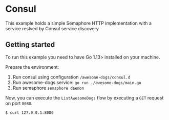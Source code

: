 # Consul

This example holds a simple Semaphore HTTP implementation with a service reslved by Consul service discovery

## Getting started

To run this example you need to have Go 1.13> installed on your machine.

Prepare the environment:

1. Run consul using configuration `/awesome-dogs/consul.d`
2. Run awesome-dogs service: `go run ./awesome-dogs/main.go`
3. Run semaphore `semaphore daemon`

Now, you can execute the `ListAwesomeDogs` flow by executing a `GET` request on port `8080`.

```bash
$ curl 127.0.0.1:8080
```